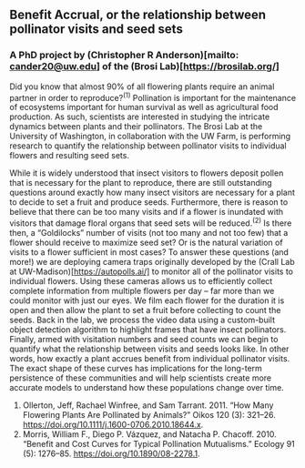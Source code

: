 ## Benefit Accrual, or the relationship between pollinator visits and seed sets
### A PhD project by (Christopher R Anderson)[mailto: cander20@uw.edu] of the (Brosi Lab)[https://brosilab.org/]

Did you know that almost 90% of all flowering plants require an animal partner in order to reproduce?<sup>(1)</sup> Pollination is important for the maintenance of ecosystems important for human survival as well as agricultural food production. As such, scientists are interested in studying the intricate dynamics between plants and their pollinators. The Brosi Lab at the University of Washington, in collaboration with the UW Farm, is performing research to quantify the relationship between pollinator visits to individual flowers and resulting seed sets.

While it is widely understood that insect visitors to flowers deposit pollen that is necessary for the plant to reproduce, there are still outstanding questions around exactly how many insect visitors are necessary for a plant to decide to set a fruit and produce seeds. Furthermore, there is reason to believe that there can be too many visits and if a flower is inundated with visitors that damage floral organs that seed sets will be reduced.<sup>(2)</sup> Is there then, a “Goldilocks” number of visits (not too many and not too few) that a flower should receive to maximize seed set? Or is the natural variation of visits to a flower sufficient in most cases? To answer these questions (and more!) we are deploying camera traps originally developed by the (Crall Lab at UW-Madison)[https://autopolls.ai/] to monitor all of the pollinator visits to individual flowers. Using these cameras allows us to efficiently collect complete information from multiple flowers per day – far more than we could monitor with just our eyes. We film each flower for the duration it is open and then allow the plant to set a fruit before collecting to count the seeds. Back in the lab, we process the video data using a custom-built object detection algorithm to highlight frames that have insect pollinators. Finally, armed with visitation numbers and seed counts we can begin to quantify what the relationship between visits and seeds looks like. In other words, how exactly a plant accrues benefit from individual pollinator visits. The exact shape of these curves has implications for the long-term persistence of these communities and will help scientists create more accurate models to understand how these populations change over time.



1. Ollerton, Jeff, Rachael Winfree, and Sam Tarrant. 2011. “How Many Flowering Plants Are Pollinated by Animals?” Oikos 120 (3): 321–26. https://doi.org/10.1111/j.1600-0706.2010.18644.x.
2. Morris, William F., Diego P. Vázquez, and Natacha P. Chacoff. 2010. “Benefit and Cost Curves for Typical Pollination Mutualisms.” Ecology 91 (5): 1276–85. https://doi.org/10.1890/08-2278.1.

